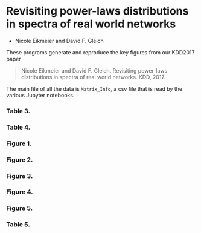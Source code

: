 Revisiting power-laws distributions in spectra of real world networks
==================

* Nicole Eikmeier and David F. Gleich

These programs generate and reproduce the key figures from our KDD2017 paper 

> Nicole Eikmeier and David F. Gleich. Revisiting power-laws distributions
> in spectra of real world networks. KDD, 2017.

The main file of all the data is `Matrix_Info`, a csv file that is
read by the various Jupyter notebooks.

### Table 3. 

### Table 4.

### Figure 1.

### Figure 2.

### Figure 3. 

### Figure 4.

### Figure 5.

### Table 5. 
